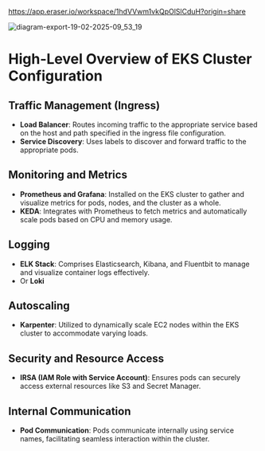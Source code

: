 https://app.eraser.io/workspace/1hdVVwm1vkQpOlSlCduH?origin=share

![diagram-export-19-02-2025-09_53_19](https://github.com/user-attachments/assets/444982d3-9d5c-49c5-b3df-5718f7928406)


# High-Level Overview of EKS Cluster Configuration
## Traffic Management (Ingress)
- **Load Balancer**: Routes incoming traffic to the appropriate service based on the host and path specified in the ingress file configuration.
- **Service Discovery**: Uses labels to discover and forward traffic to the appropriate pods.
## Monitoring and Metrics
- **Prometheus and Grafana**: Installed on the EKS cluster to gather and visualize metrics for pods, nodes, and the cluster as a whole.
- **KEDA**: Integrates with Prometheus to fetch metrics and automatically scale pods based on CPU and memory usage.
## Logging
- **ELK Stack**: Comprises Elasticsearch, Kibana, and Fluentbit to manage and visualize container logs effectively.
- Or **Loki**
## Autoscaling
- **Karpenter**: Utilized to dynamically scale EC2 nodes within the EKS cluster to accommodate varying loads.
## Security and Resource Access
- **IRSA (IAM Role with Service Account)**: Ensures pods can securely access external resources like S3 and Secret Manager.
## Internal Communication
- **Pod Communication**: Pods communicate internally using service names, facilitating seamless interaction within the cluster.

